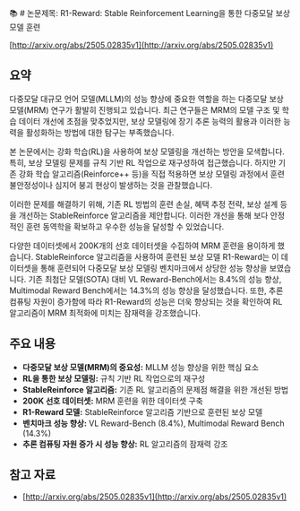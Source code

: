 📚 # 논문제목: R1-Reward: Stable Reinforcement Learning을 통한 다중모달 보상 모델 훈련

[http://arxiv.org/abs/2505.02835v1](http://arxiv.org/abs/2505.02835v1)

## 요약

다중모달 대규모 언어 모델(MLLM)의 성능 향상에 중요한 역할을 하는 다중모달 보상 모델(MRM) 연구가 활발히 진행되고 있습니다. 최근 연구들은 MRM의 모델 구조 및 학습 데이터 개선에 초점을 맞추었지만, 보상 모델링에 장기 추론 능력의 활용과 이러한 능력을 활성화하는 방법에 대한 탐구는 부족했습니다.

본 논문에서는 강화 학습(RL)을 사용하여 보상 모델링을 개선하는 방안을 모색합니다. 특히, 보상 모델링 문제를 규칙 기반 RL 작업으로 재구성하여 접근했습니다. 하지만 기존 강화 학습 알고리즘(Reinforce++ 등)을 직접 적용하면 보상 모델링 과정에서 훈련 불안정성이나 심지어 붕괴 현상이 발생하는 것을 관찰했습니다.

이러한 문제를 해결하기 위해, 기존 RL 방법의 훈련 손실, 혜택 추정 전략, 보상 설계 등을 개선하는 StableReinforce 알고리즘을 제안합니다. 이러한 개선을 통해 보다 안정적인 훈련 동역학을 확보하고 우수한 성능을 달성할 수 있었습니다.

다양한 데이터셋에서 200K개의 선호 데이터셋을 수집하여 MRM 훈련을 용이하게 했습니다. StableReinforce 알고리즘을 사용하여 훈련된 보상 모델 R1-Reward는 이 데이터셋을 통해 훈련되어 다중모달 보상 모델링 벤치마크에서 상당한 성능 향상을 보였습니다. 기존 최첨단 모델(SOTA) 대비 VL Reward-Bench에서는 8.4%의 성능 향상, Multimodal Reward Bench에서는 14.3%의 성능 향상을 달성했습니다. 또한, 추론 컴퓨팅 자원이 증가함에 따라 R1-Reward의 성능은 더욱 향상되는 것을 확인하여 RL 알고리즘이 MRM 최적화에 미치는 잠재력을 강조했습니다.

## 주요 내용

*   **다중모달 보상 모델(MRM)의 중요성:** MLLM 성능 향상을 위한 핵심 요소
*   **RL을 통한 보상 모델링:** 규칙 기반 RL 작업으로의 재구성
*   **StableReinforce 알고리즘:** 기존 RL 알고리즘의 문제점 해결을 위한 개선된 방법
*   **200K 선호 데이터셋:** MRM 훈련을 위한 데이터셋 구축
*   **R1-Reward 모델:** StableReinforce 알고리즘 기반으로 훈련된 보상 모델
*   **벤치마크 성능 향상:** VL Reward-Bench (8.4%), Multimodal Reward Bench (14.3%)
*   **추론 컴퓨팅 자원 증가 시 성능 향상:** RL 알고리즘의 잠재력 강조

## 참고 자료

*   [http://arxiv.org/abs/2505.02835v1](http://arxiv.org/abs/2505.02835v1)
